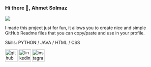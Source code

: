 ### Hi there 👋, Ahmet Solmaz
![](https://www.linkedin.com/in/solmazahmet/)

I made this project just for fun, it allows you to create nice and simple GitHub Readme files that you can copy/paste and use in your profile.

Skills: PYTHON / JAVA / HTML / CSS

[<img src='https://cdn.jsdelivr.net/npm/simple-icons@3.0.1/icons/github.svg' alt='github' height='40'>](https://github.com/highthing)  [<img src='https://cdn.jsdelivr.net/npm/simple-icons@3.0.1/icons/linkedin.svg' alt='linkedin' height='40'>](https://www.linkedin.com/in/solmazahmet/)  [<img src='https://cdn.jsdelivr.net/npm/simple-icons@3.0.1/icons/instagram.svg' alt='instagram' height='40'>](https://www.instagram.com/ahmt.slmzz/)  


